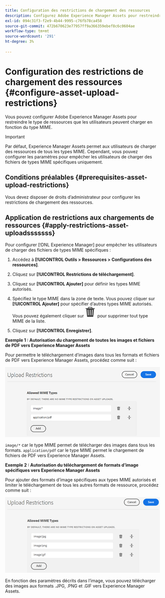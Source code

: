 ```yaml
---
title: Configuration des restrictions de chargement des ressources
description: Configurez Adobe Experience Manager Assets pour restreindre le type de ressources que les utilisateurs peuvent charger en fonction du type MIME. Cela permet d’éviter les chargements accidentels de fichiers au format indésirable.
exl-id: 094c31f3-f2e9-4b44-9995-c76fb78ca458
source-git-commit: 472b670623e77957ff9a366359ebef8c6c0604ae
workflow-type: tm+mt
source-wordcount: '291'
ht-degree: 3%

---
```


# Configuration des restrictions de chargement des ressources {#configure-asset-upload-restrictions}

Vous pouvez configurer Adobe Experience Manager Assets pour restreindre le type de ressources que les utilisateurs peuvent charger en fonction du type MIME.

>[!IMPORTANT]
>
>Par défaut, Experience Manager Assets permet aux utilisateurs de charger des ressources de tous les types MIME. Cependant, vous pouvez configurer les paramètres pour empêcher les utilisateurs de charger des fichiers de types MIME spécifiques uniquement.

## Conditions préalables {#prerequisites-asset-upload-restrictions}

Vous devez disposer de droits d’administrateur pour configurer les restrictions de chargement des ressources.

## Application de restrictions aux chargements de ressources {#apply-restrictions-asset-uploadsssssss}

Pour configurer [!DNL Experience Manager] pour empêcher les utilisateurs de charger des fichiers de types MIME spécifiques :

1. Accédez à **[!UICONTROL Outils > Ressources > Configurations des ressources]**.

1. Cliquez sur **[!UICONTROL Restrictions de téléchargement]**.

1. Cliquez sur **[!UICONTROL Ajouter]** pour définir les types MIME autorisés.

1. Spécifiez le type MIME dans la zone de texte. Vous pouvez cliquer sur **[!UICONTROL Ajouter]** pour spécifier d’autres types MIME autorisés. Vous pouvez également cliquer sur ![icône de suppression](assets/delete-icon.svg) pour supprimer tout type MIME de la liste.

1. Cliquez sur **[!UICONTROL Enregistrer]**.

**Exemple 1 : Autorisation du chargement de toutes les images et fichiers de PDF vers Experience Manager Assets**

Pour permettre le téléchargement d’images dans tous les formats et fichiers de PDF vers Experience Manager Assets, procédez comme suit :

![Restrictions de chargement des ressources](assets/asset-upload-restrictions.png)

`image/*` car le type MIME permet de télécharger des images dans tous les formats. `application/pdf` car le type MIME permet le chargement de fichiers de PDF vers Experience Manager Assets.

**Exemple 2 : Autorisation du téléchargement de formats d’image spécifiques vers Experience Manager Assets**

Pour ajouter des formats d’image spécifiques aux types MIME autorisés et limiter le téléchargement de tous les autres formats de ressource, procédez comme suit :

![Restrictions des ressources](assets/asset-restrictions.png)

En fonction des paramètres décrits dans l’image, vous pouvez télécharger des images aux formats .JPG, .PNG et .GIF vers Experience Manager Assets.
